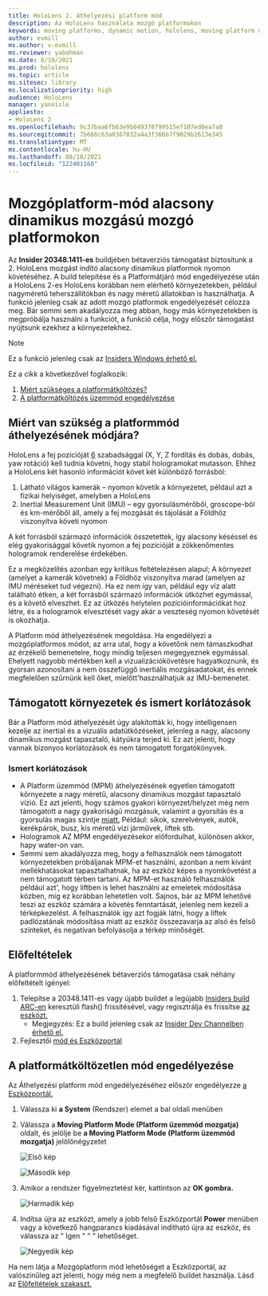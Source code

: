 ```yaml
---
title: HoloLens 2. áthelyezési platform mód
description: Az HoloLens használata mozgó platformokon
keywords: moving platforms, dynamic motion, hololens, moving platform mode
author: evmill
ms.author: v-evmill
ms.reviewer: yabahman
ms.date: 8/10/2021
ms.prod: hololens
ms.topic: article
ms.sitesec: library
ms.localizationpriority: high
audience: HoloLens
manager: yannisle
appliesto:
- HoloLens 2
ms.openlocfilehash: 9c37baa6fb63e9b049378799515ef107ed0ea7a8
ms.sourcegitcommit: 7b666c63a0367032a4a3f366b7f9029b2613e345
ms.translationtype: MT
ms.contentlocale: hu-HU
ms.lasthandoff: 08/18/2021
ms.locfileid: "122401168"
---
```

# <a name="moving-platform-mode-on-low-dynamic-motion-moving-platforms"></a>Mozgóplatform-mód alacsony dinamikus mozgású mozgó platformokon

Az **Insider 20348.1411-es** buildjében bétaverziós támogatást biztosítunk a 2. HoloLens mozgást indító alacsony dinamikus platformok nyomon követéséhez. A build telepítése és a Platformátjáró mód engedélyezése után a HoloLens 2-es HoloLens korábban nem elérhető környezetekben, például nagyméretű teherszállítókban és nagy méretű állatokban is használhatja. A funkció jelenleg csak az adott mozgó platformok engedélyezését célozza meg. Bár semmi sem akadályozza meg abban, hogy más környezetekben is megpróbálja használni a funkciót, a funkció célja, hogy először támogatást nyújtsunk ezekhez a környezetekhez.

> [!NOTE]
> Ez a funkció jelenleg csak az [Insiders Windows érhető el.](hololens-insider.md)

Ez a cikk a következővel foglalkozik:

1. [Miért szükséges a platformátköltözés?](#why-moving-platform-mode-is-necessary)
1. [A platformátköltözés üzemmód engedélyezése](#enabling-moving-platform-mode)

## <a name="why-moving-platform-mode-is-necessary"></a>Miért van szükség a platformmód áthelyezésének módjára?

HoloLens a fej pozícióját [6](https://en.wikipedia.org/wiki/Six_degrees_of_freedom) szabadsággal (X, Y, Z fordítás és dobás, dobás, yaw rotáció) kell tudnia követni, hogy stabil hologramokat mutasson. Ehhez a HoloLens két hasonló információt követ két különböző forrásból:

1. Látható világos kamerák – nyomon követik a környezetet, például azt a fizikai helyiséget, amelyben a HoloLens
1. Inertial Measurement Unit (IMU) – egy gyorsulásmérőből, groscope-ból és km-mérőből áll, amely a fej mozgását és tájolását a Földhöz viszonyítva követi nyomon

A két forrásból származó információk összetettek, így alacsony késéssel és elég gyakorisággal követik nyomon a fej pozícióját a zökkenőmentes hologramok renderelése érdekében.

Ez a megközelítés azonban egy kritikus feltételezésen alapul; A környezet (amelyet a kamerák követnek) a Földhöz viszonyítva marad (amelyen az IMU méréseket tud végezni). Ha ez nem így van, például egy víz alatt található étken, a két forrásból származó információk ütközhet egymással, és a követő elveszhet. Ez az ütközés helytelen pozícióinformációkat hoz létre, és a hologramok elvesztését vagy akár a veszteség nyomon követését is okozhatja.

A Platform mód áthelyezésének megoldása. Ha engedélyezi a mozgóplatformos módot, az arra utal, hogy a követőnk nem támaszkodhat az érzékelő bemeneteire, hogy mindig teljesen megegyeznek egymással. Ehelyett nagyobb mértékben kell a vizualizációkövetésre hagyatkoznunk, és gyorsan azonosítani a nem összefüggő inertiális mozgásadatokat, és ennek megfelelően szűrnünk kell őket, mielőtt&#39;használhatjuk az IMU-bemenetet.

## <a name="supported-environments-and-known-limitations"></a>Támogatott környezetek és ismert korlátozások

Bár a Platform mód áthelyezését úgy alakították ki, hogy intelligensen kezelje az inertial és a vizuális adatütközéseket, jelenleg a nagy, alacsony dinamikus mozgást tapasztaló, kátyúkra terjed ki. Ez azt jelenti, hogy vannak bizonyos korlátozások és nem támogatott forgatókönyvek.

### <a name="known-limitations"></a>Ismert korlátozások

- A Platform üzemmód (MPM) áthelyezésének egyetlen támogatott környezete a nagy méretű, alacsony dinamikus mozgást tapasztaló vízió. Ez azt jelenti, hogy számos  gyakori környezet/helyzet még nem támogatott a nagy gyakoriságú mozgásuk, valamint a gyorsítás és a gyorsulás magas szintje [miatt.](https://en.wikipedia.org/wiki/Jerk_(physics)) Például: síkok, szerelvények, autók, kerékpárok, busz, kis méretű vízi járművek, liftek stb.
- Hologramok AZ MPM engedélyezésekor előfordulhat, különösen akkor, hapy water-on van.
- Semmi sem akadályozza meg, hogy a felhasználók nem támogatott környezetekben próbáljanak MPM-et használni, azonban a nem kívánt mellékhatásokat tapasztalhatnak, ha az eszköz képes a nyomkövetést a nem támogatott térben tartani. Az MPM-et használó felhasználók például azt&#39;, hogy liftben is lehet használni az emeletek módosítása közben, míg ez korábban lehetetlen volt. Sajnos, bár az MPM lehetővé teszi az eszköz számára a követés fenntartását, jelenleg nem kezeli a térképkezelést. A felhasználók így azt fogják látni, hogy a liftek padlózatának módosítása miatt az eszköz összezavarja az alsó és felső szinteket, és negatívan befolyásolja a térkép minőségét.

## <a name="prerequisites"></a>Előfeltételek

A platformmód áthelyezésének bétaverziós támogatása csak néhány előfeltételt igényel:

1. Telepítse a 20348.1411-es vagy újabb buildet a legújabb [Insiders build ARC-en](hololens-insider.md#ffu-download-and-flash-directions) keresztüli flash() frissítésével, vagy regisztrálja és frissítse [az eszközt.](hololens-insider.md#start-receiving-insider-builds)
   - Megjegyzés: Ez a build jelenleg csak az [Insider Dev Channelben érhető el.](hololens-insider.md#start-receiving-insider-builds)
2. Fejlesztői [mód és Eszközportál](/mixed-reality/develop/platform-capabilities-and-apis/using-the-windows-device-portal)

## <a name="enabling-moving-platform-mode"></a>A platformátköltözetlen mód engedélyezése

Az Áthelyezési platform mód engedélyezéséhez először engedélyezze [a Eszközportál.](/windows/mixed-reality/develop/platform-capabilities-and-apis/using-the-windows-device-portal)

1. Válassza ki **a System** (Rendszer) elemet a bal oldali menüben
2. Válassza a **Moving Platform Mode (Platform üzemmód mozgatja)** oldalt, és jelölje be **a Moving Platform Mode (Platform üzemmód mozgatja)** jelölőnégyzetet

   ![Első kép](.\images\moving-platform-1x.png)
 
     ![Második kép](.\images\moving-platform-2x.png)

3. Amikor a rendszer figyelmeztetést kér, kattintson az **OK gombra.**

   ![Harmadik kép](.\images\moving-platform-3x.png)

4. Indítsa újra az eszközt, amely a jobb felső Eszközportál **Power** menüben vagy a következő hangparancs kiadásával indítható újra az eszköz, és válassza az &quot; Igen &quot; &quot; &quot; lehetőséget.

   ![Negyedik kép](.\images\moving-platform-4x.png)

Ha nem látja a Mozgóplatform mód lehetőséget a Eszközportál, az valószínűleg azt jelenti, hogy még nem a megfelelő buildet használja. Lásd az [Előfeltételek szakaszt.](#prerequisites)
